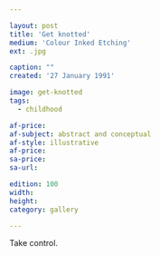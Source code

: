 ```yaml
---

layout: post
title: 'Get knotted'
medium: 'Colour Inked Etching'
ext: .jpg

caption: ""
created: '27 January 1991'

image: get-knotted
tags:
  - childhood

af-price:
af-subject: abstract and conceptual
af-style: illustrative
af-price:
sa-price:
sa-url:

edition: 100
width:
height:
category: gallery

---
```


Take control.
